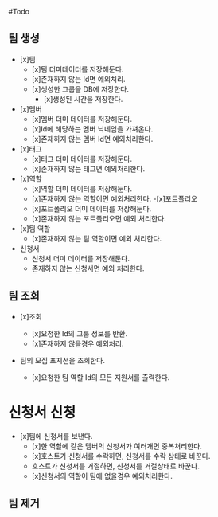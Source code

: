 #Todo

## 팀 생성

- [x]팀
  - [x]팀 더미데이터를 저장해둔다.
  - [x]존재하지 않는 Id면 예외처리.
  - [x]생성한 그룹을 DB에 저장한다.
    - [x]생성된 시간을 저장한다.
- [x]멤버
  - [x]멤버 더미 데이터를 저장해둔다.
  - [x]Id에 해당하는 멤버 닉네임을 가져온다.
  - [x]존재하지 않는 멤버 Id면 예외처리한다.
- [x]태그
  - [x]태그 더미 데이터를 저장해둔다.
  - [x]존재하지 않는 태그면 예외처리한다.
- [x]역할
  - [x]역할 더미 데이터를 저장해둔다.
  - [x]존재하지 않는 역할이면 예외처리한다.
-[x]포트폴리오
  - [x]포트폴리오 더미 데이터를 저장해둔다.
  - [x]존재하지 않는 포트폴리오면 예외 처리한다.
- [x]팀 역할
  - [x]존재하지 않는 팀 역할이면 예외 처리한다.
- 신청서
  - 신청서 더미 데이터를 저장해둔다.
  - 존재하지 않는 신청서면 예외 처리한다.

## 팀 조회

- [x]조회
  - [x]요청한 Id의 그룹 정보를 반환.
  - [x]존재하지 않을경우 예외처리.



- 팀의 모집 포지션을 조회한다.
  - [x]요청한 팀 역할 Id의 모든 지원서를 출력한다.

# 신청서 신청

- [x]팀에 신청서를 보낸다.
  - [x]한 역할에 같은 멤버의 신청서가 여러개면 중복처리한다.
  - [x]호스트가 신청서를 수락하면, 신청서를 수락 상태로 바꾼다.
  - 호스트가 신청서를 거절하면, 신청서를 거절상태로 바꾼다.
  - [x]신청서의 역할이 팀에 없을경우 예외처리한다.

## 팀 제거


